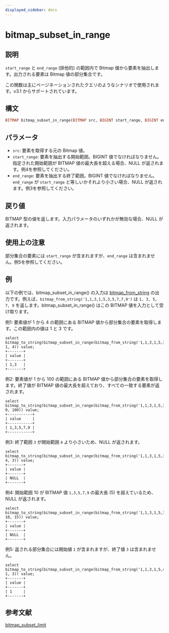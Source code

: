```yaml
---
displayed_sidebar: docs
---
```


# bitmap_subset_in_range

## 説明

`start_range` と `end_range` (排他的) の範囲内で Bitmap 値から要素を抽出します。出力される要素は Bitmap 値の部分集合です。

この関数は主にページネーションされたクエリのようなシナリオで使用されます。v3.1 からサポートされています。

## 構文

```Haskell
BITMAP bitmap_subset_in_range(BITMAP src, BIGINT start_range, BIGINT end_range)
```

## パラメータ

- `src`: 要素を取得する元の Bitmap 値。
- `start_range`: 要素を抽出する開始範囲。BIGINT 値でなければなりません。指定された開始範囲が BITMAP 値の最大長を超える場合、NULL が返されます。例4を参照してください。
- `end_range`: 要素を抽出する終了範囲。BIGINT 値でなければなりません。`end_range` が `start_range` と等しいかそれより小さい場合、NULL が返されます。例3を参照してください。

## 戻り値

BITMAP 型の値を返します。入力パラメータのいずれかが無効な場合、NULL が返されます。

## 使用上の注意

部分集合の要素には `start_range` が含まれますが、`end_range` は含まれません。例5を参照してください。

## 例

以下の例では、bitmap_subset_in_range() の入力は [bitmap_from_string](./bitmap_from_string.md) の出力です。例えば、`bitmap_from_string('1,1,3,1,5,3,5,7,7,9')` は `1, 3, 5, 7, 9` を返します。bitmap_subset_in_range() はこの BITMAP 値を入力として受け取ります。

例1: 要素値が 1 から 4 の範囲にある BITMAP 値から部分集合の要素を取得します。この範囲内の値は 1 と 3 です。

```Plaintext
select bitmap_to_string(bitmap_subset_in_range(bitmap_from_string('1,1,3,1,5,3,5,7,7,9'), 1, 4)) value;
+-------+
| value |
+-------+
| 1,3   |
+-------+
```

例2: 要素値が 1 から 100 の範囲にある BITMAP 値から部分集合の要素を取得します。終了値が BITMAP 値の最大長を超えており、すべての一致する要素が返されます。

```Plaintext
select bitmap_to_string(bitmap_subset_in_range(bitmap_from_string('1,1,3,1,5,3,5,7,7,9'), 0, 100)) value;
+-----------+
| value     |
+-----------+
| 1,3,5,7,9 |
+-----------+
```

例3: 終了範囲 `3` が開始範囲 `4` より小さいため、NULL が返されます。

```Plaintext
select bitmap_to_string(bitmap_subset_in_range(bitmap_from_string('1,1,3,1,5,3,5,7,7,9'), 4, 3)) value;
+-------+
| value |
+-------+
| NULL  |
+-------+
```

例4: 開始範囲 10 が BITMAP 値 `1,3,5,7,9` の最大長 (5) を超えているため、NULL が返されます。

```Plain
select bitmap_to_string(bitmap_subset_in_range(bitmap_from_string('1,1,3,1,5,3,5,7,7,9'), 10, 15)) value;
+-------+
| value |
+-------+
| NULL  |
+-------+
```

例5: 返される部分集合には開始値 `1` が含まれますが、終了値 `3` は含まれません。

```plaintext
select bitmap_to_string(bitmap_subset_in_range(bitmap_from_string('1,1,3,1,5,4,5,6,7,9'), 1, 3)) value;
+-------+
| value |
+-------+
| 1     |
+-------+
```

## 参考文献

[bitmap_subset_limit](./bitmap_subset_limit.md)